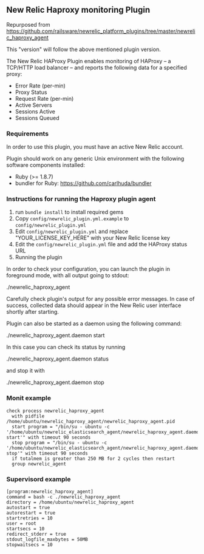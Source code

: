 ## New Relic Haproxy monitoring Plugin

Repurposed from https://github.com/railsware/newrelic_platform_plugins/tree/master/newrelic_haproxy_agent

This "version" will follow the above mentioned plugin version.

The New Relic HAProxy Plugin enables monitoring of HAProxy – a TCP/HTTP load balancer – and reports the following data for a specified proxy:

* Error Rate (per-min)
* Proxy Status
* Request Rate (per-min)
* Active Servers
* Sessions Active
* Sessions Queued

### Requirements

In order to use this plugin, you must have an active New Relic account.

Plugin should work on any generic Unix environment with the following
software components installed:

  - Ruby (>= 1.8.7)
  - bundler for Ruby: https://github.com/carlhuda/bundler

### Instructions for running the Haproxy plugin agent

1. run `bundle install` to install required gems
2. Copy `config/newrelic_plugin.yml.example` to `config/newrelic_plugin.yml`
3. Edit `config/newrelic_plugin.yml` and replace "YOUR_LICENSE_KEY_HERE" with your New Relic license key
4. Edit the `config/newrelic_plugin.yml` file and add the HAProxy status URL
5. Running the plugin

In order to check your configuration, you can launch the plugin
in foreground mode, with all output going to stdout:

  ./newrelic_haproxy_agent

Carefully check plugin's output for any possible error messages.
In case of success, collected data should appear in the New Relic
user interface shortly after starting.

Plugin can also be started as a daemon using the following command:

  ./newrelic_haproxy_agent.daemon start

In this case you can check its status by running

  ./newrelic_haproxy_agent.daemon status

and stop it with

  ./newrelic_haproxy_agent.daemon stop

### Monit example

```
check process newrelic_haproxy_agent
  with pidfile /home/ubuntu/newrelic_haproxy_agent/newrelic_haproxy_agent.pid
  start program = "/bin/su - ubuntu -c '/home/ubuntu/newrelic_elasticsearch_agent/newrelic_haproxy_agent.daemon start'" with timeout 90 seconds
  stop program = "/bin/su - ubuntu -c '/home/ubuntu/newrelic_elasticsearch_agent/newrelic_haproxy_agent.daemon stop'" with timeout 90 seconds
  if totalmem is greater than 250 MB for 2 cycles then restart
  group newrelic_agent
```

### Supervisord example

```
[program:newrelic_haproxy_agent]
command = bash -c ./newrelic_haproxy_agent
directory = /home/ubuntu/newrelic_haproxy_agent
autostart = true
autorestart = true
startretries = 10
user = root
startsecs = 10
redirect_stderr = true
stdout_logfile_maxbytes = 50MB
stopwaitsecs = 10
